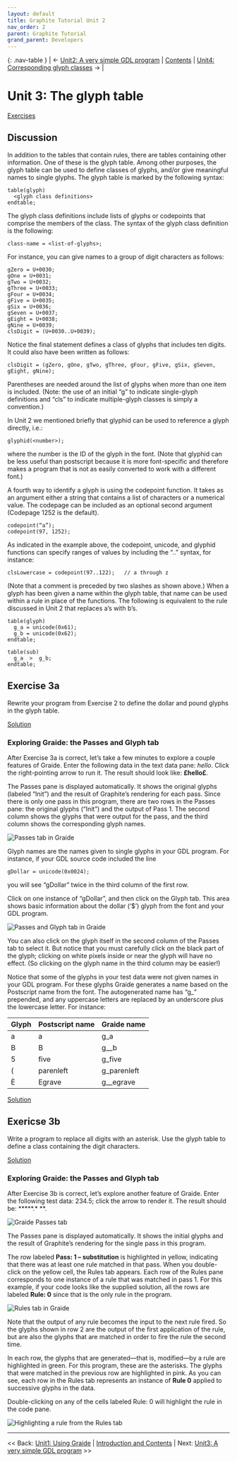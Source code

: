 ```yaml
---
layout: default
title: Graphite Tutorial Unit 2
nav_order: 2
parent: Graphite Tutorial
grand_parent: Developers
---
```


{: .nav-table }
| &#x2190; [Unit2: A very simple GDL program](graide_tutorial2) | [Contents](../graide_tutorial) | [Unit4: Corresponding glyph classes](graide_tutorial4) &#x2192; |

# Unit 3: The glyph table

[Exercises](graide_tutorial3#exercise-3a)

## Discussion

In addition to the tables that contain rules, there are tables containing other information. One of these is the glyph table. Among other purposes, the glyph table can be used to define classes of glyphs, and/or give meaningful names to single glyphs. The glyph table is marked by the following syntax:

```
table(glyph)
  <glyph class definitions>
endtable;
```

The glyph class definitions include lists of glyphs or codepoints that comprise the members of the class. The syntax of the glyph class definition is the following:

```
class-name = <list-of-glyphs>;
```

For instance, you can give names to a group of digit characters as follows:

```
gZero = U+0030;
gOne = U+0031;
gTwo = U+0032;
gThree = U+0033;
gFour = U+0034;
gFive = U+0035;
gSix = U+0036;
gSeven = U+0037;
gEight = U+0038;
gNine = U+0039;
clsDigit = (U+0030..U+0039);
```

Notice the final statement defines a class of glyphs that includes ten digits. It could also have been written as follows:

```
clsDigit = (gZero, gOne, gTwo, gThree, gFour, gFive, gSix, gSeven, gEight, gNine);
```

Parentheses are needed around the list of glyphs when more than one item is included. (Note: the use of an initial “g” to indicate single-glyph definitions and “cls” to indicate multiple-glyph classes is simply a convention.)

In Unit 2 we mentioned briefly that glyphid can be used to reference a glyph directly, i.e.:

```
glyphid(<number>);
```

where the number is the ID of the glyph in the font. (Note that glyphid can be less useful than postscript because it is more font-specific and therefore makes a program that is not as easily converted to work with a different font.)

A fourth way to identify a glyph is using the codepoint function. It takes as an argument either a string that contains a list of characters or a numerical value. The codepage can be included as an optional second argument (Codepage 1252 is the default).

```
codepoint(“a”);
codepoint(97, 1252);
```

As indicated in the example above, the codepoint, unicode, and glyphid functions can specify ranges of values by including the “..” syntax, for instance:

```
clsLowercase = codepoint(97..122);   // a through z
```

(Note that a comment is preceded by two slashes as shown above.) When a glyph has been given a name within the glyph table, that name can be used within a rule in place of the functions. The following is equivalent to the rule discussed in Unit 2 that replaces a’s with b’s.

```
table(glyph)
  g_a = unicode(0x61);
  g_b = unicode(0x62);
endtable;

table(sub)
  g_a  >  g_b;
endtable;
```

## Exercise 3a

Rewrite your program from Exercise 2 to define the dollar and pound glyphs in the glyph table.

[Solution](graphite_tut_solutions#exercise-3a)

### Exploring Graide: the Passes and Glyph tab

After Exercise 3a is correct, let’s take a few minutes to explore a couple features of Graide. Enter the following data in the text data pane: $hello$. Click the right-pointing arrow to run it. The result should look like: **£hello£**.

The Passes pane is displayed automatically. It shows the original glyphs (labeled “Init”) and the result of Graphite’s rendering for each pass. Since there is only one pass in this program, there are two rows in the Passes pane: the original glyphs (“Init”) and the output of Pass 1. The second column shows the glyphs that were output for the pass, and the third column shows the corresponding glyph names.

![Passes tab in Graide](../assets/images/graide3_1_passesTestsTabs.png)

Glyph names are the names given to single glyphs in your GDL program. For instance, if your GDL source code included the line

```
gDollar = unicode(0x0024);
```

you will see “gDollar” twice in the third column of the first row.

Click on one instance of “gDollar”, and then click on the Glyph tab. This area shows basic information about the dollar (‘$’) glyph from the font and your GDL program.

![Passes and Glyph tab in Graide](../assets/images/graide3_2_passesGlyphTabs.png)

You can also click on the glyph itself in the second column of the Passes tab to select it. But notice that you must carefully click on the black part of the glyph; clicking on white pixels inside or near the glyph will have no effect. (So clicking on the glyph name in the third column may be easier!)

Notice that some of the glyphs in your test data were not given names in your GDL program. For these glyphs Graide generates a name based on the Postscript name from the font. The autogenerated name has “g_” prepended, and any uppercase letters are replaced by an underscore plus the lowercase letter. For instance:

| Glyph | Postscript name | Graide name |
|:------|:----------------|:------------|
| a     | a               | g_a         |
| B     | B               | g__b        |
| 5     | five            | g_five      |
| (     | parenleft       | g_parenleft |
| È     | Egrave          | g__egrave   |

[Solution](graphite_tut_solutions#exercise-3a)

## Exericse 3b

Write a program to replace all digits with an asterisk. Use the glyph table to define a class containing the digit characters.

[Solution](graphite_tut_solutions#exercise-3b)

### Exploring Graide: the Passes and Glyph tab

After Exercise 3b is correct, let’s explore another feature of Graide. Enter the following test data: 234.5; click the arrow to render it. The result should be: **\*\*\*.\* **.

![Graide Passes tab](../assets/images/graide3_3_PassesTestsTab2.png)

The Passes pane is displayed automatically. It shows the initial glyphs and the result of Graphite’s rendering for the single pass in this program.

The row labeled **Pass: 1 – substitution** is highlighted in yellow, indicating that there was at least one rule matched in that pass. When you double-click on the yellow cell, the Rules tab appears. Each row of the Rules pane corresponds to one instance of a rule that was matched in pass 1. For this example, if your code looks like the supplied solution, all the rows are labeled **Rule: 0** since that is the only rule in the program.

![Rules tab in Graide](../assets/images/graide3_4_RulesTab.png)

Note that the output of any rule becomes the input to the next rule fired. So the glyphs shown in row 2 are the output of the first application of the rule, but are also the glyphs that are matched in order to fire the rule the second time.

In each row, the glyphs that are generated—that is, modified—by a rule are highlighted in green. For this program, these are the asterisks. The glyphs that were matched in the previous row are highlighted in pink. As you can see, each row in the Rules tab represents an instance of **Rule 0** applied to successive glyphs in the data.

Double-clicking on any of the cells labeled Rule: 0 will highlight the rule in the code pane.

![Highlighting a rule from the Rules tab](../assets/images/graide3_5_RulesHighlightRule.png)

-----

<< Back: [Unit1: Using Graide](graide_tutorial1) | [Introduction and Contents](../graide_tutorial) | Next: [Unit3: A very simple GDL program](graide_tutorial3) >>